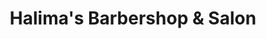 ---
title: "Halima's Barbershop & Salon"
url: /baltimore/halimas-barbershop-und-salon/
shop: Friseur
---